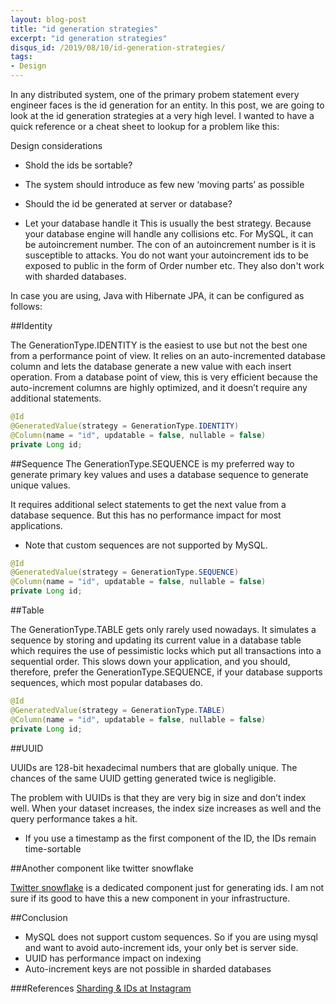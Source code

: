 ```yaml
---
layout: blog-post
title: "id generation strategies"
excerpt: "id generation strategies"
disqus_id: /2019/08/10/id-generation-strategies/
tags:
- Design
---
```


In any distributed system, one of the primary probem statement every engineer faces is the id generation for an entity. In this post, we are going to look at the id generation strategies at a very high level. I wanted to have a quick reference or a cheat sheet to lookup for a problem like this:

Design considerations
* Shold the ids be sortable?
* The system should introduce as few new ‘moving parts’ as possible 
* Should the id be generated at server or database?

* Let your database handle it
  This is usually the best strategy. Because your database engine will handle any collisions etc. For MySQL, it can be autoincrement number. The con of an autoincrement number is it is susceptible to attacks. You do not want your autoincrement ids to be exposed to public in the form of Order number etc. They also don't work with sharded databases.

In case you are using, Java with Hibernate JPA, it can be configured as follows:

##Identity

The GenerationType.IDENTITY is the easiest to use but not the best one from a performance point of view. It relies on an auto-incremented database column and lets the database generate a new value with each insert operation. From a database point of view, this is very efficient because the auto-increment columns are highly optimized, and it doesn’t require any additional statements.

```java
@Id
@GeneratedValue(strategy = GenerationType.IDENTITY)
@Column(name = "id", updatable = false, nullable = false)
private Long id;
```

##Sequence
The GenerationType.SEQUENCE is my preferred way to generate primary key values and uses a database sequence to generate unique values.

It requires additional select statements to get the next value from a database sequence. But this has no performance impact for most applications. 

* Note that custom sequences are not supported by MySQL.

```java
@Id
@GeneratedValue(strategy = GenerationType.SEQUENCE)
@Column(name = "id", updatable = false, nullable = false)
private Long id;
```
##Table

The GenerationType.TABLE gets only rarely used nowadays. It simulates a sequence by storing and updating its current value in a database table which requires the use of pessimistic locks which put all transactions into a sequential order. This slows down your application, and you should, therefore, prefer the GenerationType.SEQUENCE, if your database supports sequences, which most popular databases do.


```java
@Id
@GeneratedValue(strategy = GenerationType.TABLE)
@Column(name = "id", updatable = false, nullable = false)
private Long id;
```

##UUID

UUIDs are 128-bit hexadecimal numbers that are globally unique. The chances of the same UUID getting generated twice is negligible.

The problem with UUIDs is that they are very big in size and don’t index well. When your dataset increases, the index size increases as well and the query performance takes a hit.

* If you use a timestamp as the first component of the ID, the IDs remain time-sortable

##Another component like twitter snowflake

[Twitter snowflake](https://github.com/twitter-archive/snowflake/tree/snowflake-2010) is a dedicated component just for generating ids. I am not sure if its good to have this a new component in your infrastructure.


##Conclusion
* MySQL does not support custom sequences. So if you are using mysql and want to avoid auto-increment ids, your only bet is server side.
* UUID has performance impact on indexing
* Auto-increment keys are not possible in sharded databases


###References
[Sharding & IDs at Instagram](https://instagram-engineering.com/sharding-ids-at-instagram-1cf5a71e5a5c)